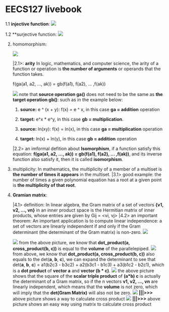 # EECS127 livebook

1.1 **injective function**:
    ![](https://i.imgur.com/DvCZkH6.png)
    

1.2 **surjective function:
    ![](https://i.imgur.com/fatsMvS.png)

2. homomorphism:

    ![](https://i.imgur.com/o8J4SZ3.png)
    
    |2.1>: **arity** In logic, mathematics, and computer science, the arity of a function or operation is **the number of arguments** or operands that the function takes.

    f(ga(a1, a2, ..., ak)) = gb(f(a1), f(a2), ... ,f(ak))
    
    ![](https://i.imgur.com/Lkuh43L.png)
    note that **source operation ga()** does not need to be the same as **the target operation gb()**: such as in the example below:
    
    1. **source:** e ^ (x + y): f(x) = e ^ x, in this case **ga = addition** operation
    2. **target:** e^x * e^y, in this case **gb = multiplication**.

    3. **source:** ln(xy): f(x) = ln(x), in this case **ga = multiplication** operation
    4. **target:** ln(x) + ln(y), in this case **gb = addition** operation

    |2.2> an imformal defition about **Isomorphism**, if a function satisfy this equation: **f(ga(a1, a2, ..., ak)) = gb(f(a1), f(a2), ... ,f(ak))**, and its inverse function also satisfy it, then it is called **isomorphism**.
    
3. multiplicity:
    In mathematics, the multiplicity of a member of a multiset is **the number of times it appears** in the multiset.
    |3.1> good example: the number of times a given polynomial equation has a root at a given point is **the multiplicity of that root**.

4. **Gramian matrix**:

    |4.1> definition: In linear algebra, the Gram matrix of a set of vectors **{v1, v2, ..., vn}** in an inner product space is the Hermitian matrix of inner products, whose entries are given by Gij = <vi, vj>
    |4.2> an important theorem: An important application is to compute linear independence: a set of vectors are linearly independent if and only if the Gram determinant (the determinant of the Gram matrix) is non-zero.
    ![](https://i.imgur.com/B405atY.png)
    
    ![](https://i.imgur.com/Fhahawr.png)
    from the above picture, we know that **dot_product(a, cross_product(b, c))** is equal to the **volume** of the parallelepiped.
    ![](https://i.imgur.com/27iQiXl.png)
    from above, we know that **dot_product(a, cross_product(b, c))** also equals to the det(**a**, **b**, **c**), we can expand the determinant to see that det(**a**, **b**, **c**) = a1(b2c3 - b3c2) + a2(b3c1 - b1c3) + a3(b1c2 - b2c1), which is a **dot product** of **vector a** and **vector (b * c)**. 
    ![](https://i.imgur.com/NN6XWWA.png)
    the above picture shows that the square of the **scalar triple product** of **(a*b) c** is actually the determinant of a Gram matrix, so if the n vectors **v1, v2, ..., vn** are linearly independent, which means that the **volume** is not zero, which will imply that the **det(Gram Matrix)** will also not be zero.
    ![](https://i.imgur.com/gXESzQl.png)
    **|||>>>** above picture shows a way to calculate cross product
    ![](https://i.imgur.com/zGAkFXa.png)
    **|||>>>** above picture shows an easy way using matrix to calculate cross product



    

